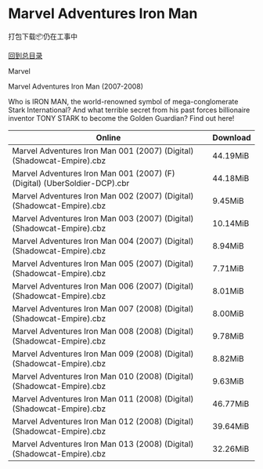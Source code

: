 # Marvel Adventures Iron Man

打包下载📦仍在工事中

[回到总目录](/Catalogs.md)

Marvel

Marvel Adventures Iron Man (2007-2008)

Who is IRON MAN, the world-renowned symbol of mega-conglomerate Stark International? And what terrible secret from his past forces billionaire inventor TONY STARK to become the Golden Guardian? Find out here! 





Online | Download
--- | ---
Marvel Adventures Iron Man 001 (2007) (Digital) (Shadowcat-Empire).cbz | 44.19MiB
Marvel Adventures Iron Man 001 (2007) (F) (Digital) (UberSoldier-DCP).cbr | 44.18MiB
Marvel Adventures Iron Man 002 (2007) (Digital) (Shadowcat-Empire).cbz | 9.45MiB
Marvel Adventures Iron Man 003 (2007) (Digital) (Shadowcat-Empire).cbz | 10.14MiB
Marvel Adventures Iron Man 004 (2007) (Digital) (Shadowcat-Empire).cbz | 8.94MiB
Marvel Adventures Iron Man 005 (2007) (Digital) (Shadowcat-Empire).cbz | 7.71MiB
Marvel Adventures Iron Man 006 (2007) (Digital) (Shadowcat-Empire).cbz | 8.01MiB
Marvel Adventures Iron Man 007 (2008) (Digital) (Shadowcat-Empire).cbz | 8.00MiB
Marvel Adventures Iron Man 008 (2008) (Digital) (Shadowcat-Empire).cbz | 9.78MiB
Marvel Adventures Iron Man 009 (2008) (Digital) (Shadowcat-Empire).cbz | 8.82MiB
Marvel Adventures Iron Man 010 (2008) (Digital) (Shadowcat-Empire).cbz | 9.63MiB
Marvel Adventures Iron Man 011 (2008) (Digital) (Shadowcat-Empire).cbz | 46.77MiB
Marvel Adventures Iron Man 012 (2008) (Digital) (Shadowcat-Empire).cbz | 39.64MiB
Marvel Adventures Iron Man 013 (2008) (Digital) (Shadowcat-Empire).cbz | 32.26MiB